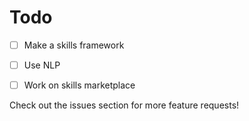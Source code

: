 # Todo

- [ ] Make a skills framework
- [ ] Use NLP
- [ ] Work on skills marketplace


Check out the issues section for more feature requests!
